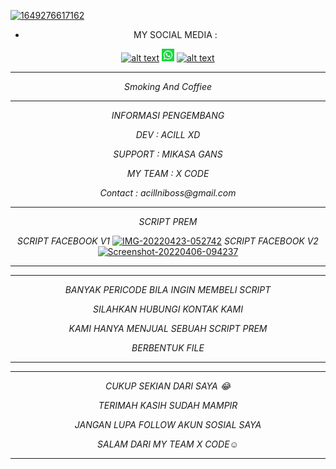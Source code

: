 <a href="https://ibb.co/C1GLBt6"><img src="https://i.ibb.co/8KZkMBb/1649276617162.jpg" alt="1649276617162" border="0"></a>
<center>


* MY SOCIAL MEDIA :

<a href="https://Instagram.com/Acill_gaming12"><img src="https://disk.mediaindonesia.com/thumbs/1800x1200/news/2020/03/1e2c29c543e1c21f54846e7f3eae7c7e.jpg" alt="alt text" width="20" height="20"></a> 
<a href="https://wa.me/+6289668363509?text=Asalamualaikum+bang"><img src="https://github.com/Yayan-XD/Yayan-XD/blob/master/img/whatsapp.png" alt="alt text" width="20" height="20"></a>
<a href="https://www.facebook.com/Acillxcode12"><img src="https://upload.wikimedia.org/wikipedia/commons/5/51/Facebook_f_logo_%282019%29.svg" alt="alt text" width="20" height="20"></a> 
___
_Smoking And Coffiee_
___


_INFORMASI PENGEMBANG_

_DEV : ACILL XD_

_SUPPORT : MIKASA GANS_

_MY TEAM : X CODE_

_Contact : acillniboss@gmail.com_

___


_SCRIPT PREM_

_SCRIPT FACEBOOK V1_
<a href="https://ibb.co/KVdzdcp"><img src="https://i.ibb.co/WBZpZN4/IMG-20220423-052742.jpg" alt="IMG-20220423-052742" border="0"></a>
_SCRIPT FACEBOOK V2_
<a href="https://ibb.co/42wvTnj"><img src="https://i.ibb.co/pQ6VzB3/Screenshot-20220406-094237.jpg" alt="Screenshot-20220406-094237" border="0"></a>
___

___
_BANYAK PERICODE BILA INGIN MEMBELI SCRIPT_

_SILAHKAN HUBUNGI KONTAK KAMI_ 

_KAMI HANYA MENJUAL SEBUAH SCRIPT PREM_

_BERBENTUK FILE_

___

___

_CUKUP SEKIAN DARI SAYA 😂_

_TERIMAH KASIH SUDAH MAMPIR_

_JANGAN LUPA FOLLOW AKUN SOSIAL SAYA_

_SALAM DARI MY TEAM X CODE☺️_

___

